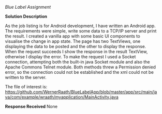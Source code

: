 *Blue Label Assignment*

**Solution Description**

As the job listing is for Android development, I have written an Android app.
The requirements were simple, write some data to a TCP/IP server and print the result.
I created a vanilla app with some basic UI components to visualise the change in app state.
The page has two TextViews, one displaying the data to be posted and the other to display the response.
When the request succeeds I show the response in the result TextView, otherwise I display the error.
To make the request I used a Socket connection, attempting both the built-in java Socket module and also the Apache Commons Telnet module.
Both methods threw a Permission denied error, so the connection could not be established and the xml could not be written to the server.

The file of interest is: https://github.com/WernerRaath/BlueLabelApp/blob/master/app/src/main/java/com/example/wraath/myapplication/MainActivity.java

**Response Received**
None


